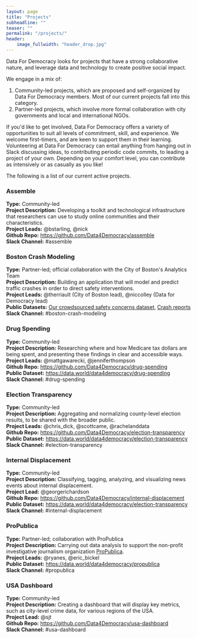 ```yaml
---
layout: page
title: "Projects"
subheadline: ""
teaser: ""
permalink: "/projects/"
header:
    image_fullwidth: "header_drop.jpg"
---
```

Data For Democracy looks for projects that have a strong collaborative nature, and leverage data and technology to create positive social impact.

We engage in a mix of:
1) Community-led projects, which are proposed and self-organized by Data For Democracy members. Most of our current projects fall into this category.  
2) Partner-led projects, which involve more formal collaboration with city governments and local and international NGOs.

If you'd like to get involved, Data For Democracy offers a variety of opportunities to suit all levels of commitment, skill, and experience. We welcome first-timers, and are keen to support them in their learning.  
Volunteering at Data For Democracy can entail anything from hanging out in Slack discussing ideas, to contributing periodic code commits, to leading a project of your own. Depending on your comfort level, you can contribute as intensively or as casually as you like!

The following is a list of our current active projects.

### Assemble  
**Type:** Community-led   
**Project Description:** Developing a toolkit and technological infrastructure that researchers can use to study online communities and their characteristics.  
**Project Leads:** @bstarling, @nick  
**Github Repo:** https://github.com/Data4Democracy/assemble  
**Slack Channel:** #assemble  

### Boston Crash Modeling  
**Type:** Partner-led; official collaboration with the City of Boston's Analytics Team  
**Project Description:** Building an application that will model and predict traffic crashes in order to direct safety interventions.  
**Project Leads:** @therriault (City of Boston lead), @niccolley (Data for Democracy lead)  
**Public Datasets:** [Our crowdsourced safety concerns dataset](http://app01.cityofboston.gov/VZSafety/), [Crash reports](http://app01.cityofboston.gov/VisionZero/)  
**Slack Channel:** #boston-crash-modeling  

### Drug Spending  
**Type:** Community-led   
**Project Description:** Researching where and how Medicare tax dollars are being spent, and presenting these findings in clear and accessible ways.  
**Project Leads:** @mattgawarecki, @jenniferthompson  
**Github Repo:** https://github.com/Data4Democracy/drug-spending  
**Public Dataset:** https://data.world/data4democracy/drug-spending  
**Slack Channel:** #drug-spending  

### Election Transparency  
**Type:** Community-led  
**Project Description:** Aggregating and normalizing county-level election results, to be shared with the broader public.  
**Project Leads:** @chris_dick, @scottcame, @rachelanddata  
**Github Repo:** https://github.com/Data4Democracy/election-transparency  
**Public Dataset:** https://data.world/data4democracy/election-transparency  
**Slack Channel:** #election-transparency  

### Internal Displacement  
**Type:** Community-led  
**Project Description:** Classifying, tagging, analyzing, and visualizing news events about internal displacement.  
**Project Lead:** @georgerichardson  
**Github Repo:** https://github.com/Data4Democracy/internal-displacement  
**Public Dataset:** https://data.world/data4democracy/election-transparency  
**Slack Channel:** #internal-displacement  

### ProPublica  
**Type:** Partner-led; collaboration with ProPublica  
**Project Description:** Carrying out data analysis to support the non-profit investigative journalism organization [ProPublica](http://propublica.org).  
**Project Leads:** @ryanes, @eric_bickel  
**Public Dataset:** https://data.world/data4democracy/propublica  
**Slack Channel:** #propublica  

### USA Dashboard  
**Type:** Community-led   
**Project Description:** Creating a dashboard that will display key metrics, such as city-level crime data, for various regions of the USA.  
**Project Lead:** @sjt  
**Github Repo:** https://github.com/Data4Democracy/usa-dashboard  
**Slack Channel:** #usa-dashboard  
